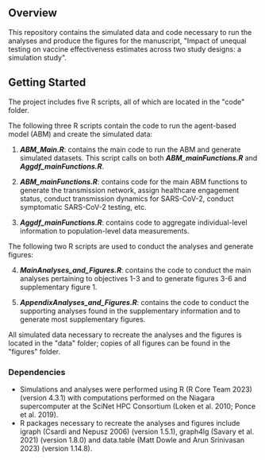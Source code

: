 ## Overview

This repository contains the simulated data and code necessary to run the analyses and produce the figures for the manuscript, "Impact of unequal testing on vaccine effectiveness estimates across two study designs: a simulation study".

## Getting Started
The project includes five R scripts, all of which are located in the "code" folder.

The following three R scripts contain the code to run the agent-based model (ABM) and create the simulated data:

1. ***ABM_Main.R***: contains the main code to run the ABM and generate simulated datasets. This script calls on both ***ABM_mainFunctions.R*** and  ***Aggdf_mainFunctions.R***. 

2. ***ABM_mainFunctions.R***: contains code for the main ABM functions to generate the transmission network, assign healthcare engagement status, conduct transmission dynamics for SARS-CoV-2, conduct symptomatic SARS-CoV-2 testing, etc. 

3. ***Aggdf_mainFunctions.R***: contains code to aggregate individual-level information to  population-level data measurements.   

The following two R scripts are used to conduct the analyses and generate figures:

4. ***MainAnalyses_and_Figures.R***: contains the code to conduct the main analyses pertaining to objectives 1-3 and to generate figures 3-6 and supplementary figure 1.

5. ***AppendixAnalyses_and_Figures.R***: contains the code to conduct the supporting analyses found in the supplementary information and to generate most supplementary figures.

All simulated data necessary to recreate the analyses and the figures is located in the "data" folder; copies of all figures can be found in the "figures" folder.

### Dependencies

* Simulations and analyses were performed using R (R Core Team 2023) (version 4.3.1) with computations performed on the Niagara supercomputer at the SciNet HPC Consortium (Loken et al. 2010; Ponce et al. 2019).
* R packages necessary to recreate the analyses and figures include igraph (Csardi and Nepusz 2006) (version 1.5.1), graph4lg (Savary et al. 2021) (version 1.8.0) and data.table (Matt Dowle and Arun Srinivasan 2023) (version 1.14.8).



